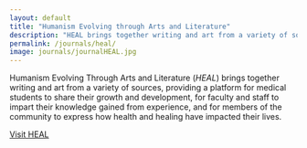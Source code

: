 ```yaml
---
layout: default
title: "Humanism Evolving through Arts and Literature"
description: "HEAL brings together writing and art from a variety of sources, providing a platform for medical students to share their growth and development."
permalink: /journals/heal/
image: journals/journalHEAL.jpg
---
```


Humanism Evolving Through Arts and Literature (*HEAL*) brings together writing and art from a variety of sources, providing a platform for medical students to share their growth and development, for faculty and staff to impart their knowledge gained from experience, and for members of the community to express how health and healing have impacted their lives.

[Visit HEAL](https://journals.flvc.org/heal)
